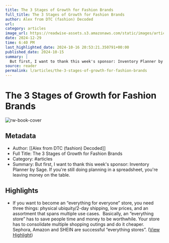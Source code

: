 ```yaml
---
title: The 3 Stages of Growth for Fashion Brands
full_title: The 3 Stages of Growth for Fashion Brands
author: Alex from DTC (fashion) Decoded
url: 
category: articles
image_url: https://readwise-assets.s3.amazonaws.com/static/images/article2.74d541386bbf.png
date: 2024-12-29
time: 6:40 PM
last_highlighted_date: 2024-10-16 20:53:21.350791+00:00
published_date: 2024-10-15
summary: |
  But first, I want to thank this week's sponsor: Inventory Planner by Sage. If you're still doing planning in a spreadsheet, you're leaving money on the table.
source: reader
permalink: l/articles/the-3-stages-of-growth-for-fashion-brands
---
```

# The 3 Stages of Growth for Fashion Brands

![rw-book-cover](https://readwise-assets.s3.amazonaws.com/static/images/article2.74d541386bbf.png)

## Metadata
- Author: [[Alex from DTC (fashion) Decoded]]
- Full Title: The 3 Stages of Growth for Fashion Brands
- Category: #articles
- Summary: But first, I want to thank this week's sponsor: Inventory Planner by Sage. If you're still doing planning in a spreadsheet, you're leaving money on the table.

## Highlights
- If you want to become an “everything for everyone” store, you need three things: physical ubiquity/2-day shipping, low prices, and an assortment that spans multiple use cases.
  ​ 
  Basically, an “everything store” has to save people time and money to be worthwhile. Your store has to consolidate multiple shopping outings and do it cheaper. Sephora, Amazon and SHEIN are successful “everything stores”. ([View Highlight](https://read.readwise.io/read/01jabhpgffhay20nzj04222tqr))


